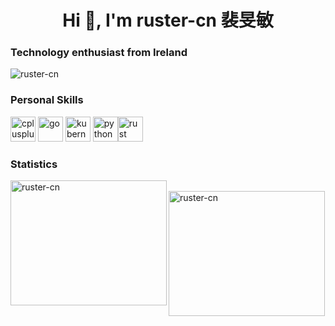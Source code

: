 <h1 align="center">Hi 👋, I'm ruster-cn 裴旻敏</h1>
<h3 align="left">Technology enthusiast from Ireland</h3>

<p align="left"> <img src="https://komarev.com/ghpvc/?username=ruster-cn" alt="ruster-cn" /> </p>

<h3 align="left">Personal Skills</h3>
<p align="left"><img src="https://devicons.github.io/devicon/devicon.git/icons/cplusplus/cplusplus-original.svg" alt="cplusplus" width="40" height="40"/> <img src="https://devicons.github.io/devicon/devicon.git/icons/go/go-original.svg" alt="go" width="40" height="40"/> <img src="https://www.vectorlogo.zone/logos/kubernetes/kubernetes-icon.svg" alt="kubernetes" width="40" height="40"/> <img src="https://devicons.github.io/devicon/devicon.git/icons/python/python-original.svg" alt="python" width="40" height="40"/><img src="https://avatars3.githubusercontent.com/u/5430905?s=200&v=4" alt="rust" width="40" height="40"/></p>

<h3 align="left">Statistics</h3>
<p><img align="left" src="https://github-readme-stats.vercel.app/api/top-langs/?username=ruster-cn&layout=compact&hide=html" alt="ruster-cn" height="200" width="250" />&nbsp;&nbsp;&nbsp;&nbsp;<img align="center" src="https://github-readme-stats.vercel.app/api?username=ruster-cn&show_icons=true" alt="ruster-cn" height="200" width="250"/></p>
